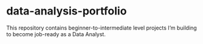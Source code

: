 # data-analysis-portfolio
This repository contains beginner-to-intermediate level projects I’m building to become job-ready as a Data Analyst.
